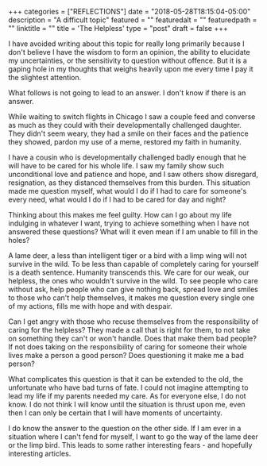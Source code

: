 +++
categories = ["REFLECTIONS"]
date = "2018-05-28T18:15:04-05:00"
description = "A difficult topic"
featured = ""
featuredalt = ""
featuredpath = ""
linktitle = ""
title = 'The Helpless'
type = "post"
draft = false
+++

I have avoided writing about this topic for really long primarily because I don't believe I have the wisdom to form an opinion, the ability to elucidate my uncertainties, or the sensitivity to question without offence. But it is a gaping hole in my thoughts that weighs heavily upon me every time I pay it the slightest attention.

What follows is not going to lead to an answer. I don't know if there is an answer.

While waiting to switch flights in Chicago I saw a couple feed and converse as much as they could with their developmentally challenged daughter. They didn't seem weary, they had a smile on their faces and the patience they showed, pardon my use of a meme, restored my faith in humanity.

I have a cousin who is developmentally challenged badly enough that he will have to be cared for his whole life. I saw my family show such unconditional love and patience and hope, and I saw others show disregard, resignation, as they distanced themselves from this burden. This situation made me question myself, what would I do if I had to care for someone's every need, what would I do if I had to be cared for day and night?

Thinking about this makes me feel guilty. How can I go about my life indulging in whatever I want, trying to achieve something when I have not answered these questions? What will it even mean if I am unable to fill in the holes?

A lame deer, a less than intelligent tiger or a bird with a limp wing will not survive in the wild. To be less than capable of completely caring for yourself is a death sentence. Humanity transcends this. We care for our weak, our helpless, the ones who wouldn't survive in the wild. To see people who care without ask, help people who can give nothing back, spread love and smiles to those who can't help themselves, it makes me question every single one of my actions, fills me with hope and with despair.

Can I get angry with those who recuse themselves from the responsibility of caring for the helpless? They made a call that is right for them, to not take on something they can't or won't handle. Does that make them bad people? If not does taking on the responsibility of caring for someone their whole lives make a person a good person? Does questioning it make me a bad person?

What complicates this question is that it can be extended to the old, the unfortunate who have bad turns of fate. I could not imagine attempting to lead my life if my parents needed my care. As for everyone else, I do not know. I do not think I will know until the situation is thrust upon me, even then I can only be certain that I will have moments of uncertainty.

I do know the answer to the question on the other side. If I am ever in a situation where I can't fend for myself, I want to go the way of the lame deer or the limp bird. This leads to some rather interesting fears - and hopefully interesting articles.